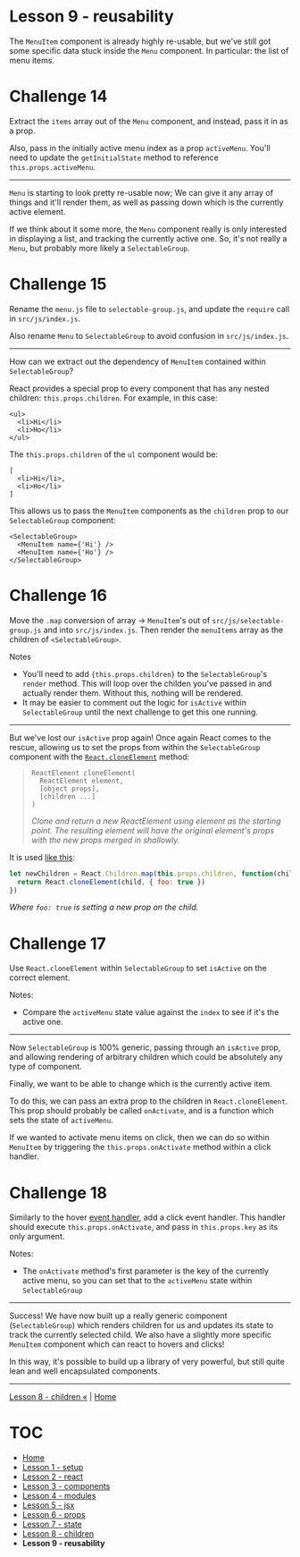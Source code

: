 # Lesson 9 - reusability

The `MenuItem` component is already highly re-usable, but we've still got some
specific data stuck inside the `Menu` component. In particular: the list of menu
items.

# Challenge 14

Extract the `items` array out of the `Menu` component, and instead, pass it in
as a prop.

Also, pass in the initially active menu index as a prop `activeMenu`. You'll
need to update the `getInitialState` method to reference
`this.props.activeMenu`.

---

`Menu` is starting to look pretty re-usable now; We can give it any array of
things and it'll render them, as well as passing down which is the currently
active element.

If we think about it some more, the `Menu` component really is only interested
in displaying a list, and tracking the currently active one. So, it's not really
a `Menu`, but probably more likely a `SelectableGroup`.

# Challenge 15

Rename the `menu.js` file to `selectable-group.js`, and update the `require`
call in `src/js/index.js`.

Also rename `Menu` to `SelectableGroup` to avoid confusion in `src/js/index.js`.

---

How can we extract out the dependency of `MenuItem` contained within
`SelectableGroup`?

React provides a special prop to every component that has any nested children:
`this.props.children`. For example, in this case:

```
<ul>
  <li>Hi</li>
  <li>Ho</li>
</ul>
```

The `this.props.children` of the `ul` component would be:

```
[
  <li>Hi</li>,
  <li>Ho</li>
]
```

This allows us to pass the `MenuItem` components as the `children` prop to our
`SelectableGroup` component:

```
<SelectableGroup>
  <MenuItem name={'Hi'} />
  <MenuItem name={'Ho'} />
</SelectableGroup>
```

# Challenge 16

Move the `.map` conversion of array -> `MenuItem`'s out of
`src/js/selectable-group.js` and into `src/js/index.js`. Then render the
`menuItems` array as the children of `<SelectableGroup>`.

Notes

* You'll need to add `{this.props.children}` to the `SelectableGroup`'s `render`
  method. This will loop over the childen you've passed in and actually render
  them. Without this, nothing will be rendered.
* It may be easier to comment out the logic for `isActive` within
  `SelectableGroup` until the next challenge to get this one running.

---

But we've lost our `isActive` prop again! Once again React comes to the rescue,
allowing us to set the props from within the `SelectableGroup` component with
the
[`React.cloneElement`](https://facebook.github.io/react/blog/2015/03/03/react-v0.13-rc2.html#react.cloneelement)
method:

> ```
> ReactElement cloneElement(
>   ReactElement element,
>   [object props],
>   [children ...]
> )
> ```
> *Clone and return a new ReactElement using element as the starting point. The
> resulting element will have the original element's props with the new props
> merged in shallowly.*

It is used [like
this](https://facebook.github.io/react/blog/2015/03/03/react-v0.13-rc2.html#react.cloneelement):

```javascript
let newChildren = React.Children.map(this.props.children, function(child, index) {
  return React.cloneElement(child, { foo: true })
})
```

_Where `foo: true` is setting a new prop on the child._

# Challenge 17

Use `React.cloneElement` within `SelectableGroup` to set `isActive` on the
correct element.

Notes:

* Compare the `activeMenu` state value against the `index` to see if it's
  the active one.

---

Now `SelectableGroup` is 100% generic, passing through an `isActive` prop, and
allowing rendering of arbitrary children which could be absolutely any type of
component.

Finally, we want to be able to change which is the currently active item.

To do this, we can pass an extra prop to the children in `React.cloneElement`.
This prop should probably be called `onActivate`, and is a function which sets
the state of `activeMenu`.

If we wanted to activate menu items on click, then we can do so within
`MenuItem` by triggering the `this.props.onActivate` method within a click
handler.

# Challenge 18

Similarly to the hover [event
handler](https://facebook.github.io/react/docs/events.html#supported-events),
add a click event handler. This handler should execute `this.props.onActivate`,
and pass in `this.props.key` as its only argument.

Notes:

* The `onActivate` method's first parameter is the key of the currently active
  menu, so you can set that to the `activeMenu` state within `SelectableGroup`

---

Success! We have now built up a really generic component (`SelectableGroup`)
which renders children for us and updates its state to track the currently
selected child. We also have a slightly more specific `MenuItem` component which
can react to hovers and clicks!

In this way, it's possible to build up a library of very powerful, but still
quite lean and well encapsulated components.

---

[Lesson 8 - children «](lesson_8.md) | [Home](README.md)

# TOC

* [Home](README.md)
* [Lesson 1 - setup](lesson_1.md)
* [Lesson 2 - react](lesson_2.md)
* [Lesson 3 - components](lesson_3.md)
* [Lesson 4 - modules](lesson_4.md)
* [Lesson 5 - jsx](lesson_5.md)
* [Lesson 6 - props](lesson_6.md)
* [Lesson 7 - state](lesson_7.md)
* [Lesson 8 - children](lesson_8.md)
* **Lesson 9 - reusability**
